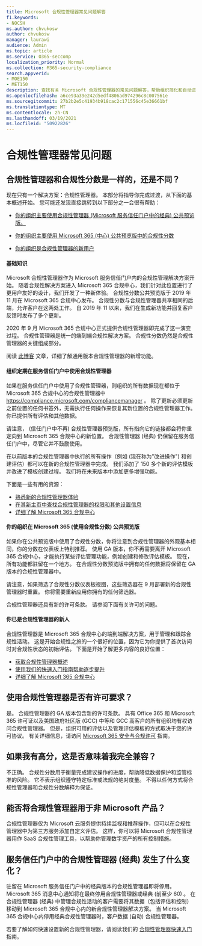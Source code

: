 ```yaml
---
title: Microsoft 合规性管理器常见问题解答
f1.keywords:
- NOCSH
ms.author: chvukosw
author: chvukosw
manager: laurawi
audience: Admin
ms.topic: article
ms.service: O365-seccomp
localization_priority: Normal
ms.collection: M365-security-compliance
search.appverid:
- MOE150
- MET150
description: 查找有关 Microsoft 合规性管理器的常见问题解答，帮助组织简化和自动进行风险评估。
ms.openlocfilehash: a6ce93a39e242d5edf4806ad974296c8c007561e
ms.sourcegitcommit: 27b2b2e5c41934b918cac2c171556c45e36661bf
ms.translationtype: MT
ms.contentlocale: zh-CN
ms.lasthandoff: 03/19/2021
ms.locfileid: "50922826"
---
```

# <a name="compliance-manager-frequently-asked-questions"></a>合规性管理器常见问题

## <a name="is-compliance-manager-and-compliance-score-the-same-thing-or-are-they-different"></a>合规性管理器和合规性分数是一样的，还是不同？

现在只有一个解决方案：合规性管理器。 本部分将指导你完成过渡，从下面的基本概述开始。 您可能还发现直接跳转到以下部分之一会很有帮助：

- [你的组织主要使用合规性管理器 (Microsoft 服务信任门户中的经典) 公共预览版。](#your-organization-regularly-used-compliance-manager-in-the-service-trust-portal)

- [你的组织主要使用 Microsoft 365 (中心) 公共预览版中的合规性分数](#your-organization-used-compliance-score-public-preview-in-the-microsoft-365-compliance-center)

- [你的组织是合规性管理器的新用户](#youre-new-to-compliance-manager
)
#### <a name="the-basics"></a>基础知识

Microsoft 合规性管理器作为 Microsoft 服务信任门户内的合规性管理解决方案开始。  随着合规性解决方案进入 Microsoft 365 合规中心，我们针对此位置进行了更用户友好的设计，我们开发了一种新体验。 合规性分数公共预览版于 2019 年 11 月在 Microsoft 365 合规中心发布。 合规性分数与合规性管理器共享相同的后端，允许客户在这两处工作。 自 2019 年 11 以来，我们在生成新功能并回复客户反馈时发布了多个更新。

2020 年 9 月 Microsoft 365 合规中心正式提供合规性管理器即完成了这一演变过程。 合规性管理器是统一的端到端合规性解决方案。 合规性分数仍然是合规性管理器的关键组成部分。

阅读 [此博客](https://aka.ms/compliancemanager/GAblog) 文章，详细了解通用版本合规性管理器的新增功能。

#### <a name="your-organization-regularly-used-compliance-manager-in-the-service-trust-portal"></a>组织定期在服务信任门户中使用合规性管理器

如果在服务信任门户中使用了合规性管理器，则组织的所有数据现在都位于 Microsoft 365 合规中心的合规性管理器中 https://compliance.microsoft.com/compliancemanager 。 除了更新必须更新之前位置的任何书签外，无需执行任何操作来恢复其新位置的合规性管理器工作。 你已提供所有评估和其他数据。

请注意， (信任门户中不再) 合规性管理器预览版，所有指向它的链接都会将你重定向到 Microsoft 365 合规中心的新位置。 合规性管理器 (经典) 仍保留在服务信任门户中，尽管它并不鼓励使用。

在以前版本的合规性管理器中执行的所有操作（例如 (现在称为"改进操作") 和创建评估）都可以在新的合规性管理器中完成。 我们添加了 150 多个新的评估模板并改进了模板创建过程。 我们将在未来版本中添加更多增强功能。

下面是一些有用的资源：

- [熟悉新的合规性管理器体验](compliance-manager-setup.md#understand-the-compliance-manager-dashboard)
- [在其新主页中查找合规性管理器的权限和其他设置信息](compliance-manager-setup.md#who-can-access-compliance-manager)
- [详细了解 Microsoft 365 合规中心](microsoft-365-compliance-center.md)

#### <a name="your-organization-used-compliance-score-public-preview-in-the-microsoft-365-compliance-center"></a>你的组织在 Microsoft 365 (使用合规性分数) 公共预览版

如果你在公共预览版中使用了合规性分数，你将注意到合规性管理器的外观基本相同，你的分数在仪表板上特别推荐。 使用 GA 版本，你不再需要离开 Microsoft 365 合规中心，才能执行某些评估管理功能，例如创建和修改评估模板。 现在，所有功能都驻留在一个地方。 在合规性分数预览版中拥有的任何数据将保留在 GA 版本的合规性管理器中。

请注意，如果筛选了合规性分数仪表板视图，这些筛选器在 9 月部署新的合规性管理器时重置。 你将需要重新应用你拥有的任何筛选器。

合规性管理器还具有新的许可条款。 请参阅下面有关许可的问题。

#### <a name="youre-new-to-compliance-manager"></a>你已是合规性管理器的新人

合规性管理器是 Microsoft 365 合规中心的端到端解决方案，用于管理和跟踪合规性活动。 这是开始合规性之旅的一个很好的位置，因为它为你提供了首次访问时对合规性状态的初始评估。 下面是开始了解更多内容的良好位置：

- [获取合规性管理器概述](compliance-manager.md)
- [使用我们的快速入门指南帮助逐步提升](compliance-manager-quickstart.md)
- [详细了解 Microsoft 365 合规中心](microsoft-365-compliance-center.md)

## <a name="are-there-licensing-requirements-for-using-compliance-manager"></a>使用合规性管理器是否有许可要求？

是。 合规性管理器的 GA 版本包含新的许可条款。 具有 Office 365 和 Microsoft 365 许可证以及美国政府社区版 (GCC) 中等和 GCC 高客户的所有组织均有权访问合规性管理器。 但是，组织可用的评估以及管理评估模板的方式取决于您的许可协议。 有关详细信息，请访问 [Microsoft 365 安全与合规许可](/office365/servicedescriptions/microsoft-365-service-descriptions/microsoft-365-tenantlevel-services-licensing-guidance/microsoft-365-security-compliance-licensing-guidance) 指南。

## <a name="if-i-have-a-high-score-does-it-mean-im-fully-compliant"></a>如果我有高分，这是否意味着我完全兼容？

不正确。 合规性分数用于衡量完成建议操作的进度，帮助降低数据保护和监管标准的风险。 它不表示组织遵守特定标准或法规的绝对度量。 不得以任何方式将合规性管理器和合规性分数解释为保证。

## <a name="can-i-use-compliance-manager-for-non-microsoft-products"></a>能否将合规性管理器用于非 Microsoft 产品？

合规性管理器仅为 Microsoft 云服务提供持续监视和推荐操作，但可以在合规性管理器中为第三方服务添加自定义评估。 这样，你可以将 Microsoft 合规性管理器用作 SaaS 合规性管理工具，以帮助你管理数字资产的所有控制措施。

## <a name="whats-happening-to-compliance-manager-classic-in-the-service-trust-portal"></a>服务信任门户中的合规性管理器 (经典) 发生了什么变化？

驻留在 Microsoft 服务信任门户中的经典版本的合规性管理器即将停用。 Microsoft 365 消息中心通知将在最终停用合规性管理器或经典 (前至少 60) 。 在合规性管理器 (经典) 中管理合规性活动的客户需要将其数据（包括评估和控制）移动到 Microsoft 365 合规中心内的新合规性管理器解决方案。 当 Microsoft 365 合规中心内停用经典合规性管理器时，客户数据 (自动) 合规性管理器。

若要了解如何快速设置新的合规性管理器，请阅读我们的 [合规性管理器快速入门](compliance-manager-quickstart.md) 指南。